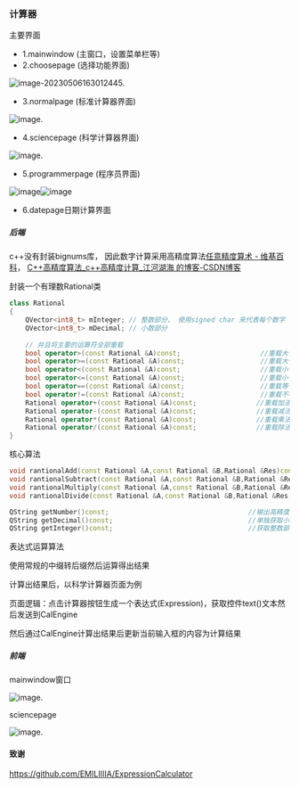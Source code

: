 ### 计算器

主要界面

* 1.mainwindow (主窗口，设置菜单栏等)
* 2.choosepage (选择功能界面)

![image-20230506163012445](https://github.com/wustghj/markdownPhotos/blob/main/images/myCal.png?raw=true).

* 3.normalpage (标准计算器界面)

![image](https://github.com/wustghj/markdownPhotos/blob/main/images/normal.png?raw=true).

* 4.sciencepage (科学计算器界面)

![image](https://github.com/wustghj/markdownPhotos/blob/main/images/science.png?raw=true).

* 5.programmerpage (程序员界面)

![image](https://github.com/wustghj/markdownPhotos/blob/main/images/Hex.png?raw=true)![image](https://github.com/wustghj/markdownPhotos/blob/main/images/hexResult.png?raw=true)



* 6.datepage日期计算界面 



##### 后端

c++没有封装bignums库， 因此数字计算采用高精度算法[任意精度算术 - 维基百科](https://en.wikipedia.org/wiki/Arbitrary-precision_arithmetic)， [C++高精度算法_c++高精度计算_江河湖海 的博客-CSDN博客](https://blog.csdn.net/qq_59682549/article/details/127159839?app_version=5.11.1&code=app_1562916241&csdn_share_tail={"type"%3A"blog"%2C"rType"%3A"article"%2C"rId"%3A"127159839"%2C"source"%3A"qq_51048314"}&uLinkId=usr1mkqgl919blen&utm_source=app)



封装一个有理数Rational类

```cpp
class Rational
{
    QVector<int8_t> mInteger; // 整数部分， 使用signed char 来代表每个数字
    QVector<int8_t> mDecimal; // 小数部分
    
    // 并且将主要的运算符全部重载
    bool operator>(const Rational &A)const;                    //重载大于号
    bool operator>=(const Rational &A)const;                   //重载大于等于号
    bool operator<(const Rational &A)const;                    //重载小于号
    bool operator<=(const Rational &A)const;                   //重载小于等于号
    bool operator==(const Rational &A)const;                   //重载等于号
    bool operator!=(const Rational &A)const;                   //重载不等于号
    Rational operator+(const Rational &A)const;               //重载加法
    Rational operator-(const Rational &A)const;               //重载减法
    Rational operator*(const Rational &A)const;               //重载乘法
    Rational operator/(const Rational &A)const;               //重载除法
}
```

核心算法

```cpp
void rantionalAdd(const Rational &A,const Rational &B,Rational &Res)const;                           //高精度加法
void rantionalSubtract(const Rational &A,const Rational &B,Rational &Res)const;                      //高精度减法
void rantionalMultiply(const Rational &A,const Rational &B,Rational &Res)const;                      //高精度乘法
void rantionalDivide(const Rational &A,const Rational &B,Rational &Res,int32_t precision)const;      //高精度除法

QString getNumber()const;                                   //输出高精度数为字符串
QString getDecimal()const;                                  //单独获取小数部分
QString getInteger()const;                                  //获取整数部分
```

表达式运算算法

使用常规的中缀转后缀然后运算得出结果



计算出结果后，以科学计算器页面为例

页面逻辑：点击计算器按钮生成一个表达式(Expression)，获取控件text()文本然后发送到CalEngine

然后通过CalEngine计算出结果后更新当前输入框的内容为计算结果



##### 前端

mainwindow窗口

![image](https://github.com/wustghj/markdownPhotos/blob/main/images/mainwindow.png?raw=true).

sciencepage

![image](https://github.com/wustghj/markdownPhotos/blob/main/images/sciencepage.png?raw=true).

#### 致谢
https://github.com/EMILIIIIA/ExpressionCalculator

